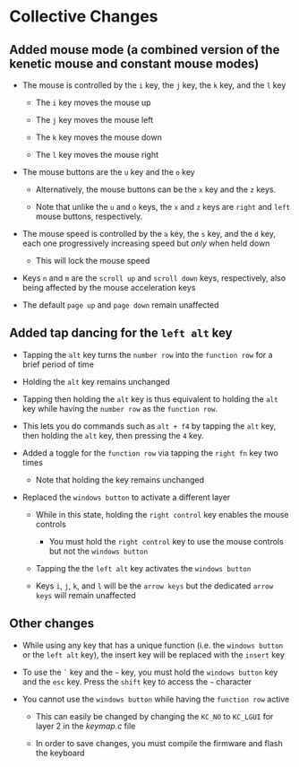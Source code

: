 # Collective Changes
## Added mouse mode (a combined version of the kenetic mouse and constant mouse modes)
* The mouse is controlled by the ``i`` key, the ``j`` key, the ``k`` key, and the ``l`` key
    * The ``i`` key moves the mouse up
    
    * The ``j`` key moves the mouse left
    
    * The ``k`` key moves the mouse down
    
    * The ``l`` key moves the mouse right
    
* The mouse buttons are the ``u`` key and the ``o`` key
    * Alternatively, the mouse buttons can be the ``x`` key and the ``z`` keys.
    
    * Note that unlike the ``u`` and ``o`` keys, the ``x`` and ``z`` keys are ``right`` and ``left`` mouse buttons, respectively.
    
* The mouse speed is controlled by the ``a`` key, the ``s`` key, and the ``d`` key, each one progressively increasing speed but *only* when held down
    * This will lock the mouse speed

* Keys ``n`` and ``m`` are the ``scroll up`` and ``scroll down`` keys, respectively, also being affected by the mouse acceleration keys

* The default ``page up`` and ``page down`` remain unaffected

## Added tap dancing for the ``left alt`` key
* Tapping the ``alt`` key turns the ``number row`` into the ``function row`` for a brief period of time

* Holding the ``alt`` key remains unchanged

* Tapping then holding the ``alt`` key is thus equivalent to holding the ``alt`` key while having the ``number row`` as the ``function row``.

* This lets you do commands such as ``alt + f4`` by tapping the ``alt`` key, then holding the ``alt`` key, then pressing the ``4`` key.

* Added a toggle for the ``function row`` via tapping the ``right fn`` key two times
    * Note that holding the key remains unchanged

* Replaced the ``windows button`` to activate a different layer

    * While in this state, holding the ``right control`` key enables the mouse controls

        * You must hold the ``right control`` key to use the mouse controls but not the ``windows button``

    * Tapping the the ``left alt`` key activates the ``windows button``

    * Keys ``i``, ``j``, ``k``, and ``l`` will be the ``arrow keys`` but the dedicated ``arrow keys`` will remain unaffected
    
## Other changes
* While using any key that has a unique function (i.e. the ``windows button`` or the ``left alt`` key), the insert key will be replaced with the ``insert`` key

* To use the `` ` `` key and the ``~`` key, you must hold the ``windows button`` key and the ``esc`` key. Press the ``shift`` key to access the ``~`` character

* You cannot use the ``windows button`` while having the ``function row`` active

    * This can easily be changed by changing the ``KC_NO`` to ``KC_LGUI`` for layer 2 in the *keymap.c* file

    * In order to save changes, you must compile the firmware and flash the keyboard
    